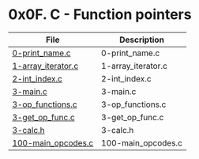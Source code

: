 # 0x0F. C - Function pointers

| File      | Description |
| ----------- | ----------- |
| [0-print_name.c](./0-print_name.c) | 0-print_name.c |
| [1-array_iterator.c](./1-array_iterator.c) | 1-array_iterator.c |
| [2-int_index.c](./2-int_index.c) | 2-int_index.c |
| [3-main.c](./3-main.c) | 3-main.c |
| [3-op_functions.c](./3-op_functions.c) | 3-op_functions.c |
| [3-get_op_func.c](./3-get_op_func.c) | 3-get_op_func.c |
| [3-calc.h](./3-calc.h) | 3-calc.h |
| [100-main_opcodes.c](./100-main_opcodes.c) | 100-main_opcodes.c |
